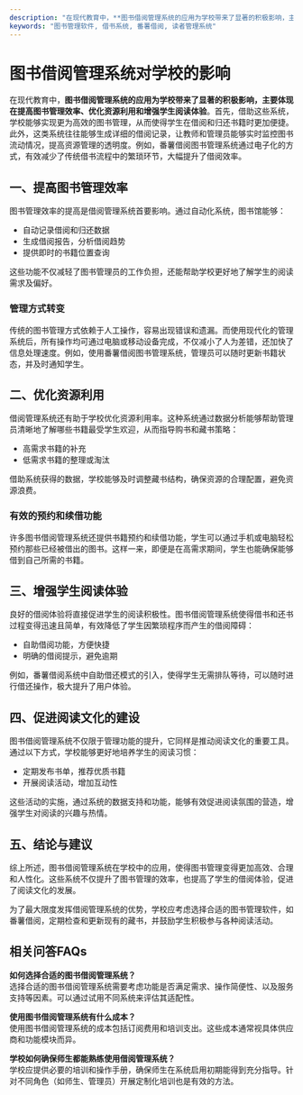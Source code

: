 ```yaml
---
description: "在现代教育中，**图书借阅管理系统的应用为学校带来了显著的积极影响，主要体现在提高图书管理效率、优化资源利用和增强学生阅读体验**。首先，借助这些系统，学校能够实现更为高效的图书管理，从而使得学生在借阅和归还书籍时更加便捷。此外，这类系统往往能够生成详细的借阅记录，让教师和管理员能够实时监控图书流动情况，提高资源管理的透明度。例如，番薯借阅图书管理系统通过电子化的方式，有效减少了传统借书流程中的繁琐环节，大幅提升了借阅效率。"
keywords: "图书管理软件, 借书系统, 番薯借阅, 读者管理系统"
---
```

# 图书借阅管理系统对学校的影响

在现代教育中，**图书借阅管理系统的应用为学校带来了显著的积极影响，主要体现在提高图书管理效率、优化资源利用和增强学生阅读体验**。首先，借助这些系统，学校能够实现更为高效的图书管理，从而使得学生在借阅和归还书籍时更加便捷。此外，这类系统往往能够生成详细的借阅记录，让教师和管理员能够实时监控图书流动情况，提高资源管理的透明度。例如，番薯借阅图书管理系统通过电子化的方式，有效减少了传统借书流程中的繁琐环节，大幅提升了借阅效率。

## **一、提高图书管理效率**

图书管理效率的提高是借阅管理系统首要影响。通过自动化系统，图书馆能够：

- 自动记录借阅和归还数据
- 生成借阅报告，分析借阅趋势
- 提供即时的书籍位置查询

这些功能不仅减轻了图书管理员的工作负担，还能帮助学校更好地了解学生的阅读需求及偏好。

### **管理方式转变**

传统的图书管理方式依赖于人工操作，容易出现错误和遗漏。而使用现代化的管理系统后，所有操作均可通过电脑或移动设备完成，不仅减小了人为差错，还加快了信息处理速度。例如，使用番薯借阅图书管理系统，管理员可以随时更新书籍状态，并及时通知学生。

## **二、优化资源利用**

借阅管理系统还有助于学校优化资源利用率。这种系统通过数据分析能够帮助管理员清晰地了解哪些书籍最受学生欢迎，从而指导购书和藏书策略：

- 高需求书籍的补充
- 低需求书籍的整理或淘汰

借助系统获得的数据，学校能够及时调整藏书结构，确保资源的合理配置，避免资源浪费。

### **有效的预约和续借功能**

许多图书借阅管理系统还提供书籍预约和续借功能，学生可以通过手机或电脑轻松预约那些已经被借出的图书。这样一来，即便是在高需求期间，学生也能确保能够借到自己所需的书籍。

## **三、增强学生阅读体验**

良好的借阅体验将直接促进学生的阅读积极性。图书借阅管理系统使得借书和还书过程变得迅速且简单，有效降低了学生因繁琐程序而产生的借阅障碍：

- 自助借阅功能，方便快捷
- 明确的借阅提示，避免逾期

例如，番薯借阅系统中自助借还模式的引入，使得学生无需排队等待，可以随时进行借还操作，极大提升了用户体验。

## **四、促进阅读文化的建设**

图书借阅管理系统不仅限于管理功能的提升，它同样是推动阅读文化的重要工具。通过以下方式，学校能够更好地培养学生的阅读习惯：

- 定期发布书单，推荐优质书籍
- 开展阅读活动，增加互动性

这些活动的实施，通过系统的数据支持和功能，能够有效促进阅读氛围的营造，增强学生对阅读的兴趣与热情。

## **五、结论与建议**

综上所述，图书借阅管理系统在学校中的应用，使得图书管理变得更加高效、合理和人性化。这些系统不仅提升了图书管理的效率，也提高了学生的借阅体验，促进了阅读文化的发展。

为了最大限度发挥借阅管理系统的优势，学校应考虑选择合适的图书管理软件，如番薯借阅，定期检查和更新现有的藏书，并鼓励学生积极参与各种阅读活动。

## 相关问答FAQs

**如何选择合适的图书借阅管理系统？**  
选择合适的图书借阅管理系统需要考虑功能是否满足需求、操作简便性、以及服务支持等因素。可以通过试用不同系统来评估其适配性。

**使用图书借阅管理系统有什么成本？**  
使用图书借阅管理系统的成本包括订阅费用和培训支出。这些成本通常视具体供应商和功能模块而异。

**学校如何确保师生都能熟练使用借阅管理系统？**  
学校应提供必要的培训和操作手册，确保师生在系统启用初期能得到充分指导。针对不同角色（如师生、管理员）开展定制化培训也是有效的方法。
